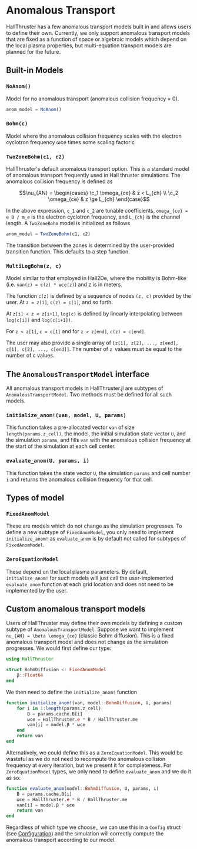 # Anomalous Transport

HallThruster has a few anomalous transport models built in and allows users to define their own.
Currently, we only support anomalous transport models that are fixed as a function of space or
algebraic models which depend on the local plasma properties, but multi-equation transport
models are planned for the future.

## Built-in Models

### `NoAnom()`

Model for no anomalous transport (anomalous collision frequency  = 0).

```julia
anom_model = NoAnom()
```

### `Bohm(c)`

Model where the anomalous collision frequency scales with the electron cyclotron frequency ωce times some scaling factor c

### `TwoZoneBohm(c1, c2)`

HallThruster's default anomalous transport option. This is a standard model of anomalous transport frequently used in Hall thruster simulations. The anomalous collision frequency is defined as

```math
\nu_{AN} = \begin{cases}
    \c_1 \omega_{ce} & z < L_{ch} \\
    \c_2 \omega_{ce} & z \ge L_{ch}
\end{case}
```

In the above expression, ``c_1`` and ``c_2`` are tunable coefficients, ``omega_{ce} = e B / m_e`` is the electron cyclotron frequency, and ``L_{ch}`` is the channel length. A `TwoZoneBohm` model is initialized as follows

```julia
anom_model = TwoZoneBohm(c1, c2)
```

The transition between the zones is determined by the user-provided transition function.
This defaults to a step function.

### `MultiLogBohm(z, c)`

Model similar to that employed in Hall2De, where the mobility is Bohm-like (i.e. `νan(z) = c(z) * ωce(z)`) and z is in meters.

The function `c(z)` is defined by a sequence of nodes `(z, c)` provided by the user. At `z = z[1]`, `c(z) = c[1]`, and so forth.

At `z[i] < z < z[i+1]`, `log(c)` is defined by linearly interpolating between `log(c[i])` and `log(c[i+1])`.

For `z < z[1]`, `c = c[1]` and for `z > z[end]`, `c(z) = c[end]`.

The user may also provide a single array of `[z[1], z[2], ..., z[end], c[1], c[2], ..., c[end]]`. The number of `z `values must be equal to the number of c values.

## The `AnomalousTransportModel` interface
All anomalous transport models in HallThruster.jl are subtypes of `AnomalousTransportModel`.
Two methods must be defined for all such models.

### `initialize_anom!(νan, model, U, params)`
This function takes a pre-allocated vector `νan` of size `length(params.z_cell)`, the model,
the initial simulation state vector `U`, and the simulation `params`, and fills `νan` with
the anomalous collision frequency at the start of the simulation at each cell center.

### `evaluate_anom(U, params, i)`
This function takes the state vector `U`, the simulation `params` and cell number `i` and
returns the anomalous collision frequency for that cell.

## Types of model

### `FixedAnomModel`
These are models which do not change as the simulation progresses. To define a new subtype
of `FixedAnomModel`, you only need to implement `initialize_anom!` as `evaluate_anom` is by
default not called for subtypes of `FixedAnomModel`.

### `ZeroEquationModel`
These depend on the local plasma parameters. By default, `initialize_anom!` for such models
will just call the user-implemented `evaluate_anom` function at each grid location and does
not need to be implemented by the user.

## Custom anomalous transport models
Users of HallThruster may define their own models by defining a custom subtype
of `AnomalousTransportModel`. Suppose we want to implement ``nu_{AN} = \beta \omega_{ce}``
(classic Bohm diffusion). This is a fixed anomalous transport model and does not change
as the simulation progresses. We would first define our type:

```julia
using HallThruster

struct BohmDiffusion <: FixedAnomModel
    β::Float64
end
```

We then need to define the `initialize_anom!` function

```julia
function initialize_anom!(νan, model::BohmDiffusion, U, params)
    for i in 1:length(params.z_cell)
        B = params.cache.B[i]
        ωce = HallThruster.e * B / HallThruster.me
        νan[i] = model.β * ωce
    end
    return νan
end
```

Alternatively, we could define this as a `ZeroEquationModel`. This would be wasteful as
we do not need to recompute the anomalous collision frequency at every iteration, but we
present it for completeness. For `ZeroEquationModel` types, we only need to define
`evaluate_anom` and we do it as so:

```julia
function evaluate_anom(model::BohmDiffusion, U, params, i)
    B = params.cache.B[i]
    ωce = HallThruster.e * B / HallThruster.me
    νan[i] = model.β * ωce
    return νan
end

```

Regardless of which type we choose,, we can use this in a `Config` struct (see [Configuration](@ref))
and the simulation will correctly compute the anomalous transport according to our model.
